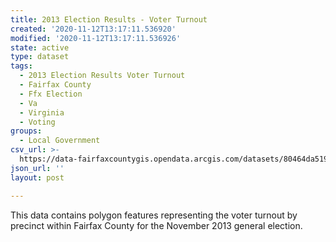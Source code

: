 ```yaml
---
title: 2013 Election Results - Voter Turnout
created: '2020-11-12T13:17:11.536920'
modified: '2020-11-12T13:17:11.536926'
state: active
type: dataset
tags:
  - 2013 Election Results Voter Turnout
  - Fairfax County
  - Ffx Election
  - Va
  - Virginia
  - Voting
groups:
  - Local Government
csv_url: >-
  https://data-fairfaxcountygis.opendata.arcgis.com/datasets/80464da5190d41a3b9776aff5ce565ae_36.csv?outSR=%7B%22latestWkid%22%3A4269%2C%22wkid%22%3A4269%7D
json_url: ''
layout: post

---
```

This data contains polygon features representing the voter turnout by precinct within Fairfax County for the November 2013 general election.
